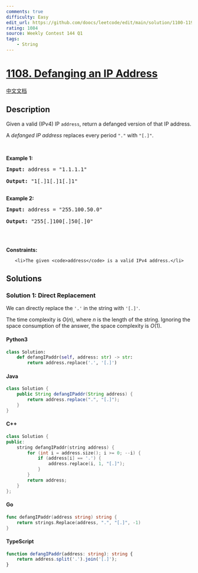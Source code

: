 ```yaml
---
comments: true
difficulty: Easy
edit_url: https://github.com/doocs/leetcode/edit/main/solution/1100-1199/1108.Defanging%20an%20IP%20Address/README_EN.md
rating: 1084
source: Weekly Contest 144 Q1
tags:
    - String
---
```


<!-- problem:start -->

# [1108. Defanging an IP Address](https://leetcode.com/problems/defanging-an-ip-address)

[中文文档](/solution/1100-1199/1108.Defanging%20an%20IP%20Address/README.md)

## Description

<!-- description:start -->

<p>Given a valid (IPv4) IP <code>address</code>, return a defanged version of that IP address.</p>

<p>A <em>defanged&nbsp;IP address</em>&nbsp;replaces every period <code>&quot;.&quot;</code> with <code>&quot;[.]&quot;</code>.</p>

<p>&nbsp;</p>

<p><strong class="example">Example 1:</strong></p>

<pre><strong>Input:</strong> address = "1.1.1.1"

<strong>Output:</strong> "1[.]1[.]1[.]1"

</pre><p><strong class="example">Example 2:</strong></p>

<pre><strong>Input:</strong> address = "255.100.50.0"

<strong>Output:</strong> "255[.]100[.]50[.]0"

</pre>

<p>&nbsp;</p>

<p><strong>Constraints:</strong></p>

<ul>

    <li>The given <code>address</code> is a valid IPv4 address.</li>

</ul>

<!-- description:end -->

## Solutions

<!-- solution:start -->

### Solution 1: Direct Replacement

We can directly replace the `'.'` in the string with `'[.]'`.

The time complexity is $O(n)$, where $n$ is the length of the string. Ignoring the space consumption of the answer, the space complexity is $O(1)$.

<!-- tabs:start -->

#### Python3

```python
class Solution:
    def defangIPaddr(self, address: str) -> str:
        return address.replace('.', '[.]')
```

#### Java

```java
class Solution {
    public String defangIPaddr(String address) {
        return address.replace(".", "[.]");
    }
}
```

#### C++

```cpp
class Solution {
public:
    string defangIPaddr(string address) {
        for (int i = address.size(); i >= 0; --i) {
            if (address[i] == '.') {
                address.replace(i, 1, "[.]");
            }
        }
        return address;
    }
};
```

#### Go

```go
func defangIPaddr(address string) string {
	return strings.Replace(address, ".", "[.]", -1)
}
```

#### TypeScript

```ts
function defangIPaddr(address: string): string {
    return address.split('.').join('[.]');
}
```

<!-- tabs:end -->

<!-- solution:end -->

<!-- problem:end -->
